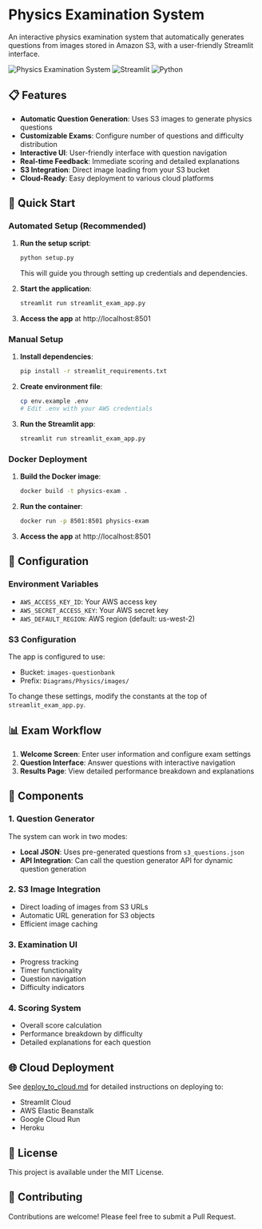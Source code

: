 # Physics Examination System

An interactive physics examination system that automatically generates questions from images stored in Amazon S3, with a user-friendly Streamlit interface.

![Physics Examination System](https://img.shields.io/badge/Physics-Examination_System-blue)
![Streamlit](https://img.shields.io/badge/Streamlit-1.22+-red)
![Python](https://img.shields.io/badge/Python-3.8+-green)

## 📋 Features

- **Automatic Question Generation**: Uses S3 images to generate physics questions
- **Customizable Exams**: Configure number of questions and difficulty distribution
- **Interactive UI**: User-friendly interface with question navigation
- **Real-time Feedback**: Immediate scoring and detailed explanations
- **S3 Integration**: Direct image loading from your S3 bucket
- **Cloud-Ready**: Easy deployment to various cloud platforms

## 🚀 Quick Start

### Automated Setup (Recommended)

1. **Run the setup script**:
   ```bash
   python setup.py
   ```
   This will guide you through setting up credentials and dependencies.

2. **Start the application**:
   ```bash
   streamlit run streamlit_exam_app.py
   ```

3. **Access the app** at http://localhost:8501

### Manual Setup

1. **Install dependencies**:
   ```bash
   pip install -r streamlit_requirements.txt
   ```

2. **Create environment file**:
   ```bash
   cp env.example .env
   # Edit .env with your AWS credentials
   ```

3. **Run the Streamlit app**:
   ```bash
   streamlit run streamlit_exam_app.py
   ```

### Docker Deployment

1. **Build the Docker image**:
   ```bash
   docker build -t physics-exam .
   ```

2. **Run the container**:
   ```bash
   docker run -p 8501:8501 physics-exam
   ```

3. **Access the app** at http://localhost:8501

## 🔧 Configuration

### Environment Variables

- `AWS_ACCESS_KEY_ID`: Your AWS access key
- `AWS_SECRET_ACCESS_KEY`: Your AWS secret key
- `AWS_DEFAULT_REGION`: AWS region (default: us-west-2)

### S3 Configuration

The app is configured to use:
- Bucket: `images-questionbank`
- Prefix: `Diagrams/Physics/images/`

To change these settings, modify the constants at the top of `streamlit_exam_app.py`.

## 📊 Exam Workflow

1. **Welcome Screen**: Enter user information and configure exam settings
2. **Question Interface**: Answer questions with interactive navigation
3. **Results Page**: View detailed performance breakdown and explanations

## 🧩 Components

### 1. Question Generator

The system can work in two modes:
- **Local JSON**: Uses pre-generated questions from `s3_questions.json`
- **API Integration**: Can call the question generator API for dynamic question generation

### 2. S3 Image Integration

- Direct loading of images from S3 URLs
- Automatic URL generation for S3 objects
- Efficient image caching

### 3. Examination UI

- Progress tracking
- Timer functionality
- Question navigation
- Difficulty indicators

### 4. Scoring System

- Overall score calculation
- Performance breakdown by difficulty
- Detailed explanations for each question

## 🌐 Cloud Deployment

See [deploy_to_cloud.md](deploy_to_cloud.md) for detailed instructions on deploying to:
- Streamlit Cloud
- AWS Elastic Beanstalk
- Google Cloud Run
- Heroku

## 📝 License

This project is available under the MIT License.

## 🤝 Contributing

Contributions are welcome! Please feel free to submit a Pull Request.
